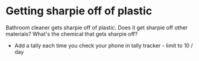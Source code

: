 
# Getting sharpie off of plastic
Bathroom cleaner gets sharpie off of plastic.
Does it get sharpie off other materials?
What's the chemical that gets sharpie off?
- Add a tally each time you check your phone in tally tracker - limit to 10 / day
